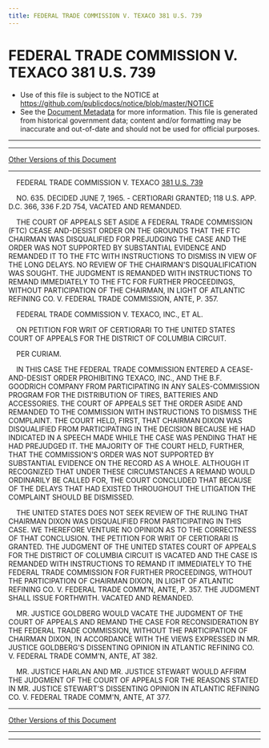 ```yaml
---
title: FEDERAL TRADE COMMISSION V. TEXACO 381 U.S. 739
---
```


# FEDERAL TRADE COMMISSION V. TEXACO 381 U.S. 739

* Use of this file is subject to the NOTICE at https://github.com/publicdocs/notice/blob/master/NOTICE
* See the [Document Metadata](../../../index.md) for more information.
  This file is generated from historical government data; content and/or formatting may be inaccurate and out-of-date and should not be used for official purposes.

----------
----------

[Other Versions of this Document](https://publicdocs.github.io/go/links?ns=uslm-x&ref=%2Fus%2Fcourts%2Fscotus%2FusReporter%2F381%2F739)

----------

    FEDERAL TRADE COMMISSION V. TEXACO [381 U.S. 739][/us/courts/scotus/usReporter/381/739]

    NO. 635.  DECIDED JUNE 7, 1965.  - CERTIORARI GRANTED; 118 U.S. APP. D.C. 366, 336 F.2D 754, VACATED AND REMANDED.

    THE COURT OF APPEALS SET ASIDE A FEDERAL TRADE COMMISSION (FTC) CEASE AND-DESIST ORDER ON THE GROUNDS THAT THE FTC CHAIRMAN WAS DISQUALIFIED FOR PREJUDGING THE CASE AND THE ORDER WAS NOT SUPPORTED BY SUBSTANTIAL EVIDENCE AND REMANDED IT TO THE FTC WITH INSTRUCTIONS TO DISMISS IN VIEW OF THE LONG DELAYS.  NO REVIEW OF THE CHAIRMAN'S DISQUALIFICATION WAS SOUGHT.  THE JUDGMENT IS REMANDED WITH INSTRUCTIONS TO REMAND IMMEDIATELY TO THE FTC FOR FURTHER PROCEEDINGS, WITHOUT PARTICIPATION OF THE CHAIRMAN, IN LIGHT OF ATLANTIC REFINING CO. V. FEDERAL TRADE COMMISSION, ANTE, P. 357.

    FEDERAL TRADE COMMISSION V. TEXACO, INC., ET AL.

    ON PETITION FOR WRIT OF CERTIORARI TO THE UNITED STATES COURT OF APPEALS FOR THE DISTRICT OF COLUMBIA CIRCUIT.

    PER CURIAM.

    IN THIS CASE THE FEDERAL TRADE COMMISSION ENTERED A CEASE-AND-DESIST ORDER PROHIBITING TEXACO, INC., AND THE B.F. GOODRICH COMPANY FROM PARTICIPATING IN ANY SALES-COMMISSION PROGRAM FOR THE DISTRIBUTION OF TIRES, BATTERIES AND ACCESSORIES.  THE COURT OF APPEALS SET THE ORDER ASIDE AND REMANDED TO THE COMMISSION WITH INSTRUCTIONS TO DISMISS THE COMPLAINT.  THE COURT HELD, FIRST, THAT CHAIRMAN DIXON WAS DISQUALIFIED FROM PARTICIPATING IN THE DECISION BECAUSE HE HAD INDICATED IN A SPEECH MADE WHILE THE CASE WAS PENDING THAT HE HAD PREJUDGED IT.  THE MAJORITY OF THE COURT HELD, FURTHER, THAT THE COMMISSION'S ORDER WAS NOT SUPPORTED BY SUBSTANTIAL EVIDENCE ON THE RECORD AS A WHOLE.  ALTHOUGH IT RECOGNIZED THAT UNDER THESE CIRCUMSTANCES A REMAND WOULD ORDINARILY BE CALLED FOR, THE COURT CONCLUDED THAT BECAUSE OF THE DELAYS THAT HAD EXISTED THROUGHOUT THE LITIGATION THE COMPLAINT SHOULD BE DISMISSED.

    THE UNITED STATES DOES NOT SEEK REVIEW OF THE RULING THAT CHAIRMAN DIXON WAS DISQUALIFIED FROM PARTICIPATING IN THIS CASE.  WE THEREFORE VENTURE NO OPINION AS TO THE CORRECTNESS OF THAT CONCLUSION.  THE PETITION FOR WRIT OF CERTIORARI IS GRANTED.  THE JUDGMENT OF THE UNITED STATES COURT OF APPEALS FOR THE DISTRICT OF COLUMBIA CIRCUIT IS VACATED AND THE CASE IS REMANDED WITH INSTRUCTIONS TO REMAND IT IMMEDIATELY TO THE FEDERAL TRADE COMMISSION FOR FURTHER PROCEEDINGS, WITHOUT THE PARTICIPATION OF CHAIRMAN DIXON, IN LIGHT OF ATLANTIC REFINING CO. V. FEDERAL TRADE COMM'N, ANTE, P. 357.  THE JUDGMENT SHALL ISSUE FORTHWITH.  VACATED AND REMANDED.

    MR. JUSTICE GOLDBERG WOULD VACATE THE JUDGMENT OF THE COURT OF APPEALS AND REMAND THE CASE FOR RECONSIDERATION BY THE FEDERAL TRADE COMMISSION, WITHOUT THE PARTICIPATION OF CHAIRMAN DIXON, IN ACCORDANCE WITH THE VIEWS EXPRESSED IN MR. JUSTICE GOLDBERG'S DISSENTING OPINION IN ATLANTIC REFINING CO. V. FEDERAL TRADE COMM'N, ANTE, AT 382.

    MR. JUSTICE HARLAN AND MR. JUSTICE STEWART WOULD AFFIRM THE JUDGMENT OF THE COURT OF APPEALS FOR THE REASONS STATED IN MR. JUSTICE STEWART'S DISSENTING OPINION IN ATLANTIC REFINING CO. V. FEDERAL TRADE COMM'N, ANTE, AT 377.

----------

[Other Versions of this Document](https://publicdocs.github.io/go/links?ns=uslm-x&ref=%2Fus%2Fcourts%2Fscotus%2FusReporter%2F381%2F739)

----------
----------

[/us/courts/scotus/usReporter/381/739]: https://publicdocs.github.io/go/links?ns=uslm-x&ref=%2Fus%2Fcourts%2Fscotus%2FusReporter%2F381%2F739


